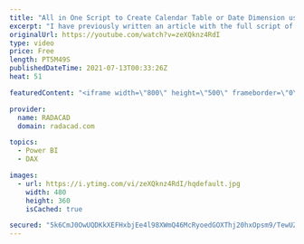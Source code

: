 ```yaml
---
title: "All in One Script to Create Calendar Table or Date Dimension using DAX in Power BI"
excerpt: "I have previously written an article with the full script of how to generate a date dimension in Power BI using the Power Query script, and I would always recommend that as the first choice. However, sometimes, you just want this to be in DAX way, so here in this blog and video, I explained how to create"
originalUrl: https://youtube.com/watch?v=zeXQknz4RdI
type: video
price: Free
length: PT5M49S
publishedDateTime: 2021-07-13T00:33:26Z
heat: 51

featuredContent: "<iframe width=\"800\" height=\"500\" frameborder=\"0\" src=\"https://www.youtube.com/embed/zeXQknz4RdI\" allow=\"accelerometer; autoplay; encrypted-media; gyroscope; picture-in-picture\" allowfullscreen></iframe>"

provider:
  name: RADACAD
  domain: radacad.com

topics:
  - Power BI
  - DAX

images:
  - url: https://i.ytimg.com/vi/zeXQknz4RdI/hqdefault.jpg
    width: 480
    height: 360
    isCached: true

secured: "5k6CmJ0OwUQDKkXEFHxbjEe4l98XWmQ46McRyoedGOXThj20hxOpsm9/TewUZOKe/d22lo3Wj4Vl86BCVYXuiGBrxv3/BPUIR4dqB8mATU5heJbuWhn5dllnseQJ1dexE2VhJkcnPzlxJaRxbYEhu6lIkVnWu30g9uELzeVrynH7bYP5ENet5US02MliDblf5nQK6KqS+pJoramzQdtMiO/wkr4RJiLs8JSY2uNJYRAEeDet6YgCa8PlHkV7bEi5mD3+0EJNNJFvn+l+jePJVwVCwgWCcDULNuDNrMOPmaS3thS6s5XciYRk3vahcKPf71tYBIg6b8f2RdsGuvW0SqI3jVe+hYQLOMbgUj/BaFIsBou14oxKI5QVGD7kVLUpk6zSzZZBjYUTqWEQpkBhfaorBw7NYNlBC5Ox+juB3VU=;BPcycc0v43xjjNlAvKjolA=="
---
```


